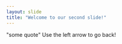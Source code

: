 ```yaml
---
layout: slide
title: "Welcome to our second slide!"
---
```

"some quote"
Use the left arrow to go back!
